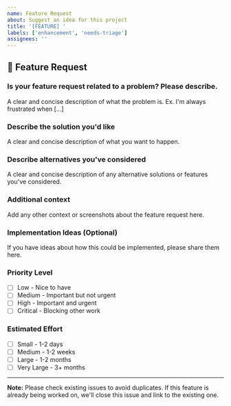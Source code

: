 ```yaml
---
name: Feature Request
about: Suggest an idea for this project
title: '[FEATURE] '
labels: ['enhancement', 'needs-triage']
assignees: ''
---
```


## 🚀 Feature Request

### Is your feature request related to a problem? Please describe.
A clear and concise description of what the problem is. Ex. I'm always frustrated when [...]

### Describe the solution you'd like
A clear and concise description of what you want to happen.

### Describe alternatives you've considered
A clear and concise description of any alternative solutions or features you've considered.

### Additional context
Add any other context or screenshots about the feature request here.

### Implementation Ideas (Optional)
If you have ideas about how this could be implemented, please share them here.

### Priority Level
- [ ] Low - Nice to have
- [ ] Medium - Important but not urgent
- [ ] High - Important and urgent
- [ ] Critical - Blocking other work

### Estimated Effort
- [ ] Small - 1-2 days
- [ ] Medium - 1-2 weeks
- [ ] Large - 1-2 months
- [ ] Very Large - 3+ months

---

**Note:** Please check existing issues to avoid duplicates. If this feature is already being worked on, we'll close this issue and link to the existing one.